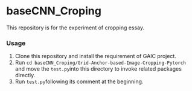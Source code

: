 # baseCNN_Croping
This repository is for the experiment of cropping essay.
### Usage 
1. Clone this repository and install the requirement of GAIC project.
2. Run ``cd baseCNN_Croping/Grid-Anchor-based-Image-Cropping-Pytorch`` and move the ``test.py``into this directory to invoke related packages directly.
3. Run ``test.py``following its comment at the beginning.